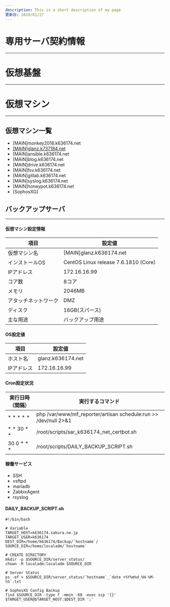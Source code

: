 ```yaml
---
description: This is a short description of my page
更新日: 2019/01/27
---
```


# 専用サーバ契約情報
---

# 仮想基盤
---

# 仮想マシン
---
## 仮想マシン一覧
* [MAIN]monkey2018.k636174.net
* [[MAIN]glanz.k737184.net](#バックアップサーバ)
* [MAIN]ansible.k636174.net
* [MAIN]blog.k636174.net
* [MAIN]drive.k636174.net
* [MAIN]fsv.k636174.net
* [MAIN]gitlab.k636174.net
* [MAIN]syslog.k636174.net
* [MAIN]honeypot.k636174.net
* [SophosXG]

<div style="page-break-before:always"></div>

## バックアップサーバ
---
#### 仮想マシン設定情報
| 項目                 | 設定値                               |
| -------------------- | ------------------------------------ |
| 仮想マシン名         | [MAIN]glanz.k636174.net              |
| インストールOS       | CentOS Linux release 7.6.1810 (Core) |
| IPアドレス           | 172.16.16.99                         |
| コア数               | 8コア                                |
| メモリ               | 2046MB                               |
| アタッチネットワーク | DMZ                                  |
| ディスク             | 16GB(スパース)                       |
| 主な用途             | バックアップ用途                     |

#### OS設定値
| 項目       | 設定値            |
| ---------- | ----------------- |
| ホスト名   | glanz.k636174.net |
| IPアドレス | 172.16.16.99      |

#### Cron設定状況
| 実行日時（間隔） | 実行するコマンド                                                |
| ---------------- | --------------------------------------------------------------- |
| \* \* \* \* \*   | php /var/www/mf_reporter/artisan schedule:run >> /dev/null 2>&1 |
| \* \* 30 \* \*   | /root/scripts/sar_k636174_net_certbot.sh                        |
| 30 0 \* \* \* |  /root/scripts/DAILY_BACKUP_SCRIPT.sh|

#### 稼働サービス
* SSH
* vsftpd
* mariadb
* ZabbixAgent
* rsyslog


#### DAILY_BACKUP_SCRIPT.sh
```
#!/bin/bash

# Variable
TARGET_HOST=k636174.sakura.ne.jp
TARGET_USER=k636174
DEST_DIR=/home/k636174/Backup/`hostname`/
SOURCE_DIR=/home/localadm/`hostname`

# CREATE DIRECTORY
mkdir -p $SOURCE_DIR/server_status/
chown -R localadm:localadm $SOURCE_DIR

# Server Status
ps -ef > $SOURCE_DIR/server_status/`hostname`_`date +%Y%m%d_%H-%M-%S`.txt

# SophosXG Config Backup
find $SOURCE_DIR -type f -mmin -60 -exec scp '{}' $TARGET_USER@$TARGET_HOST:$DEST_DIR ';'
```
